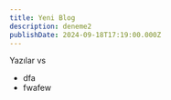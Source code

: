```yaml
---
title: Yeni Blog
description: deneme2
publishDate: 2024-09-18T17:19:00.000Z
---
```

Yazılar vs



* dfa
* fwafew

